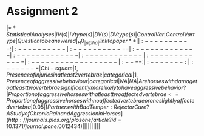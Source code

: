 # Assignment 2

$| **Statistical Analyses	|  IV(s)  |  IV type(s) |  DV(s)  |  DV type(s)  |  Control Var | Control Var type  | Question to be answered | _H0_ | alpha | link to paper **| 
|:----------:|:----------|:------------|:-------------|:-------------|:------------|:------------- |:------------------|:----:|:-------:|:-------|
Chi-square	| 1, Presence of injuries in at least 2 vertebrae  | categorical | 1, Presence of aggressive behaviour| categorical | NA | NA | 	Are horses with damage to at least two vertebrae significantly more likely to have aggressive behavior? |  Proportion of aggressive horses with at least two affected vertebrae <= Proportion of aggressive horses with no affected vertebrae or one slightly affected vertebra | 0.05 | [Partners with Bad Temper: Reject or Cure? A Study of Chronic Pain and Aggression in Horses](http://journals.plos.org/plosone/article?id=10.1371/journal.pone.0012434) |
  |||||||||$